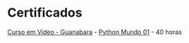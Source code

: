 # Certificados


[Curso em Vídeo - Guanabara](https://www.cursoemvideo.com/) - [Python Mundo 01](https://github.com/alyssonmilet/Certificados/tree/main/Python%20Mundo%2001) - 40 horas
